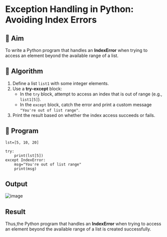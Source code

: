 # Exception Handling in Python: Avoiding Index Errors

## 🎯 Aim
To write a Python program that handles an **IndexError** when trying to access an element beyond the available range of a list.

## 🧠 Algorithm
1. Define a list `list1` with some integer elements.
2. Use a **try-except** block:
   - In the `try` block, attempt to access an index that is out of range (e.g., `list1[5]`).
   - In the `except` block, catch the error and print a custom message `"You're out of list range"`.
3. Print the result based on whether the index access succeeds or fails.

## 🧾 Program
```
lst=[5, 10, 20]

try:
    print(lst[5])
except IndexError:
    msg="You're out of list range"
    print(msg)
```

## Output
![image](https://github.com/user-attachments/assets/f68fcba0-ae4d-4f2a-9c16-b3697dc58e14)

## Result
Thus,the Python program that handles an **IndexError** when trying to access an element beyond the available range of a list is created successfully.
